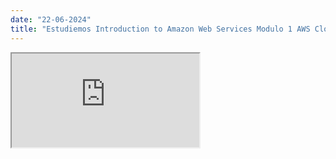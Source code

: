 ```yaml
---
date: "22-06-2024"
title: "Estudiemos Introduction to Amazon Web Services Modulo 1 AWS Cloud Practitioner Essentials"
---
```

<iframe src="https://www.youtube.com/embed/WzBHqIvbNVU" allowfullscreen></iframe>
